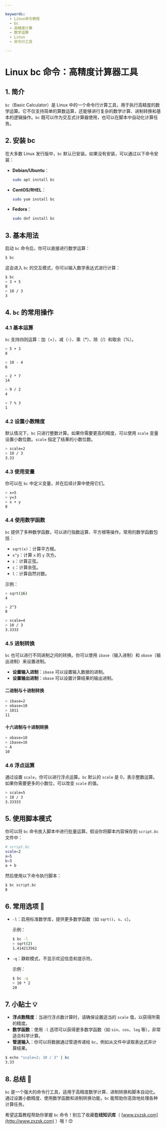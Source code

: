 ```yaml
---

keywords:
  - Linux命令教程
  - bc  
  - 高精度计算  
  - 数学运算  
  - Linux  
  - 命令行工具  

---
```


# Linux bc 命令：高精度计算器工具 

## 1. 简介

`bc`（Basic Calculator）是 Linux 中的一个命令行计算工具，用于执行高精度的数学运算。它不仅支持简单的算数运算，还能够进行复杂的数学计算、进制转换和基本的逻辑操作。`bc` 既可以作为交互式计算器使用，也可以在脚本中自动化计算任务。

## 2. 安装 bc

在大多数 Linux 发行版中，`bc` 默认已安装。如果没有安装，可以通过以下命令安装：

- **Debian/Ubuntu**：
  ```bash
  sudo apt install bc
  ```
- **CentOS/RHEL**：
  ```bash
  sudo yum install bc
  ```
- **Fedora**：
  ```bash
  sudo dnf install bc
  ```

## 3. 基本用法

启动 `bc` 命令后，你可以直接进行数学运算：

```bash
$ bc
```

这会进入 `bc` 的交互模式，你可以输入数学表达式进行计算：

```bash
$ bc
> 3 + 5
8
> 10 / 3
3
```

## 4. `bc` 的常用操作

### 4.1 基本运算

`bc` 支持四则运算：加（+）、减（-）、乘（*）、除（/）和取余（%）。

```bash
> 5 + 3
8

> 10 - 4
6

> 2 * 7
14

> 9 / 2
4

> 7 % 3
1
```

### 4.2 设置小数精度

默认情况下，`bc` 只进行整数计算。如果你需要更高的精度，可以使用 `scale` 变量设置小数位数。`scale` 指定了结果的小数位数。

```bash
> scale=2
> 10 / 3
3.33
```

### 4.3 使用变量

你可以在 `bc` 中定义变量，并在后续计算中使用它们。

```bash
> x=5
> y=3
> x + y
8
```

### 4.4 使用数学函数

`bc` 提供了多种数学函数，可以进行指数运算、平方根等操作。常用的数学函数包括：

- `sqrt(x)`：计算平方根。
- `x^y`：计算 `x` 的 `y` 次方。
- `s`：计算正弦。
- `c`：计算余弦。
- `l`：计算自然对数。

示例：

```bash
> sqrt(16)
4

> 2^3
8

> scale=4
> 10 / 3
3.3333
```

### 4.5 进制转换

`bc` 也可以进行不同进制之间的转换。你可以使用 `ibase`（输入进制）和 `obase`（输出进制）来设置进制。

- **设置输入进制**：`ibase` 可以设置输入数据的进制。
- **设置输出进制**：`obase` 可以设置计算结果的输出进制。

#### 二进制与十进制转换

```bash
> ibase=2
> obase=10
> 1011
11
```

#### 十六进制与十进制转换

```bash
> obase=10
> ibase=16
> A
10
```

### 4.6 浮点运算

通过设置 `scale`，你可以进行浮点运算。`bc` 默认的 `scale` 是 0，表示整数运算。如果你需要更多的小数位，可以改变 `scale` 的值。

```bash
> scale=5
> 10 / 3
3.33333
```

## 5. 使用脚本模式

你可以将 `bc` 命令放入脚本中进行批量运算。假设你将脚本内容保存到 `script.bc` 文件中：

```bash
# script.bc
scale=2
a=5
b=3
a + b
```

然后使用以下命令执行脚本：

```bash
$ bc script.bc
8
```

## 6. 常用选项 📝

- `-l`：启用标准数学库，提供更多数学函数（如 `sqrt()`、`s`、`c`）。
  
  示例：
  ```bash
  $ bc -l
  > sqrt(2)
  1.414213562
  ```

- `-q`：静默模式，不显示欢迎信息和提示符。
  
  示例：
  ```bash
  $ bc -q
  > 10 * 2
  20
  ```

## 7. 小贴士 💡

- **浮点数精度**：当进行浮点数计算时，请确保设置适当的 `scale` 值，以获得所需的精度。
- **数学函数**：使用 `-l` 选项可以获得更多数学函数（如 `sin`、`cos`、`log` 等），非常适合科学计算。
- **管道输入**：你可以将数据通过管道传递给 `bc`，例如从文件中读取表达式并计算结果。

```bash
$ echo "scale=2; 10 / 3" | bc
3.33
```

## 8. 总结 🎯

`bc` 是一个强大的命令行工具，适用于高精度数学计算、进制转换和脚本自动化。通过设置小数精度、使用数学函数和进制转换功能，`bc` 能帮助你高效地处理各种计算任务。

希望这篇教程帮助你掌握 `bc` 命令！别忘了收藏**在线知识库**（ [www.zxzsk.com](http://www.zxzsk.com) ）哦！😊